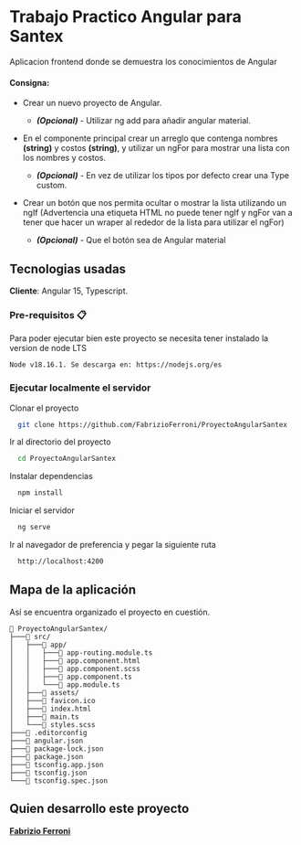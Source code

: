 # Trabajo Practico Angular para Santex

Aplicacion frontend donde se demuestra los conocimientos de Angular

#### Consigna: 
* Crear un nuevo proyecto de Angular. 
    * ***(Opcional)*** - Utilizar ng add para añadir angular material.

* En el componente principal crear un arreglo que contenga nombres **(string)** y costos **(string)**, y utilizar un ngFor para mostrar una lista con los nombres y costos. 
    * ***(Opcional)*** - En vez de utilizar los tipos por defecto crear una Type custom.


* Crear un botón que nos permita ocultar o mostrar la lista utilizando un ngIf (Advertencia una etiqueta HTML no puede tener ngIf y ngFor van a tener que hacer un wraper al rededor de la lista para utilizar el ngFor) 
    *  ***(Opcional)*** - Que el botón sea de Angular material

## Tecnologias usadas

**Cliente**: Angular 15, Typescript.

### Pre-requisitos 📋

Para poder ejecutar bien este proyecto se necesita tener instalado la version de node LTS

```
Node v18.16.1. Se descarga en: https://nodejs.org/es
```
### Ejecutar localmente el servidor

Clonar el proyecto

```bash
  git clone https://github.com/FabrizioFerroni/ProyectoAngularSantex
```

Ir al directorio del proyecto

```bash
  cd ProyectoAngularSantex
```

Instalar dependencias

```bash
  npm install
```
Iniciar el servidor

```bash
  ng serve
```

Ir al navegador de preferencia y pegar la siguiente ruta  

```bash
  http://localhost:4200
```
## Mapa de la aplicación

Así se encuentra organizado el proyecto en cuestión.

```
📁 ProyectoAngularSantex/
├───📁 src/
│   ├───📁 app/
│   │   ├───📄 app-routing.module.ts
│   │   ├───📄 app.component.html
│   │   ├───📄 app.component.scss
│   │   ├───📄 app.component.ts
│   │   └───📄 app.module.ts
│   ├───📁 assets/
│   ├───📄 favicon.ico
│   ├───📄 index.html
│   ├───📄 main.ts
│   └───📄 styles.scss
├───📄 .editorconfig
├───📄 angular.json
├───📄 package-lock.json
├───📄 package.json
├───📄 tsconfig.app.json
├───📄 tsconfig.json
└───📄 tsconfig.spec.json
```
## Quien desarrollo este proyecto

**[Fabrizio Ferroni](https://www.github.com/FabrizioFerroni)**
